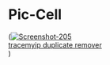 <!DOCTYPE html>
<html>
<head>
    <title>Pic-Cell Poster</title>
    <link rel="stylesheet" href="style.css">
</head>
<body>
    <div class="poster">
        <h1>Pic-Cell</h1>
        (<a href="https://ibb.co/vvXsQBv"><img src="https://i.ibb.co/cXYbCvX/Screenshot-205.png" alt="Screenshot-205" border="0"></a><br /><a target='_blank' href='https://dedupelist.com/'>tracemyip duplicate remover</a><br />)
    </div>
</body>
</html>
